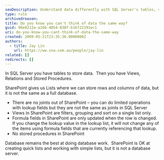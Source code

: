 ```yaml
---
seoDescription: Understand data differently with SQL Server's tables, views, relations, and stored procedures versus SharePoint's lists, filters, grouping, and formula fields.
type: rule
archivedreason:
title: Do you know you can't think of data the same way?
guid: 96e8212a-a16b-4054-838f-b16722191ec1
uri: do-you-know-you-cant-think-of-data-the-same-way
created: 2009-05-21T23:35:36.0000000Z
authors:
  - title: Jay Lin
    url: https://ww.ssw.com.au/people/jay-lin
related: []
redirects: []
---
```


In SQL Server you have tables to store data.  Then you have Views, Relations and Stored Procedures.

SharePoint gives us Lists where we can store rows and columns of data, but it is not the same as a full database.

- There are no joints out of SharePoint – you can do limited operations with lookup fields but they are not the same as joints in SQL Server
- Views in SharePoint are filters, grouping and sort on a single list only.
- Formula fields in SharePoint are only updated when the row is changed.  If you change the lookup value in the lookup list, it will not change any of the items using formula fields that are currently referencing that lookup.
- No stored procedures in SharePoint

Database remains the best at doing database work.  SharePoint is OK at creating quick lists and working with simple lists, but it is not a database server.

<!--endintro-->

